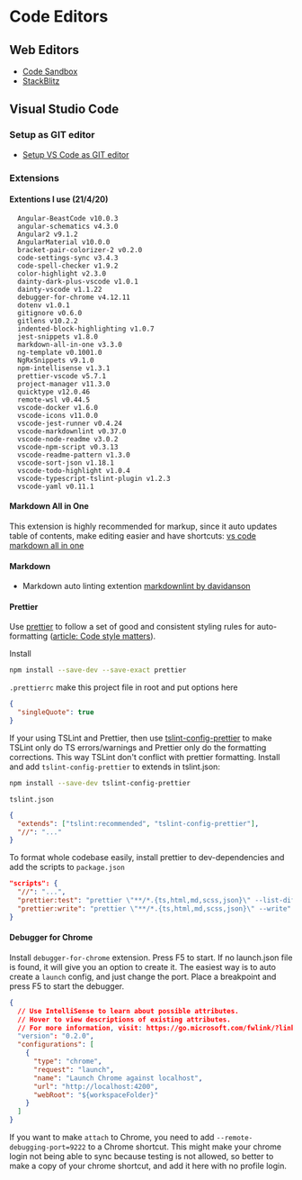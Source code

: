 # Code Editors

## Web Editors

- [Code Sandbox](https://codesandbox.io/)
- [StackBlitz](https://stackblitz.com/)

## Visual Studio Code

### Setup as GIT editor

- [Setup VS Code as GIT editor](https://stackoverflow.com/questions/30024353/how-to-use-visual-studio-code-as-default-editor-for-git)

### Extensions

#### Extentions I use (21/4/20)

```text
  Angular-BeastCode v10.0.3
  angular-schematics v4.3.0
  Angular2 v9.1.2
  AngularMaterial v10.0.0
  bracket-pair-colorizer-2 v0.2.0
  code-settings-sync v3.4.3
  code-spell-checker v1.9.2
  color-highlight v2.3.0
  dainty-dark-plus-vscode v1.0.1
  dainty-vscode v1.1.22
  debugger-for-chrome v4.12.11
  dotenv v1.0.1
  gitignore v0.6.0
  gitlens v10.2.2
  indented-block-highlighting v1.0.7
  jest-snippets v1.8.0
  markdown-all-in-one v3.3.0
  ng-template v0.1001.0
  NgRxSnippets v9.1.0
  npm-intellisense v1.3.1
  prettier-vscode v5.7.1
  project-manager v11.3.0
  quicktype v12.0.46
  remote-wsl v0.44.5
  vscode-docker v1.6.0
  vscode-icons v11.0.0
  vscode-jest-runner v0.4.24
  vscode-markdownlint v0.37.0
  vscode-node-readme v3.0.2
  vscode-npm-script v0.3.13
  vscode-readme-pattern v1.3.0
  vscode-sort-json v1.18.1
  vscode-todo-highlight v1.0.4
  vscode-typescript-tslint-plugin v1.2.3
  vscode-yaml v0.11.1
```

#### Markdown All in One

This extension is highly recommended for markup, since it auto updates table of contents, make editing easier and have shortcuts: [vs code markdown all in one](https://github.com/yzhang-gh/vscode-markdown)

#### Markdown

- Markdown auto linting extention [markdownlint by davidanson](https://github.com/DavidAnson/vscode-markdownlint.git)

#### Prettier

Use [prettier](https://prettier.io/docs/en/install.html) to follow a set of good and consistent styling rules for auto-formatting ([article: Code style matters](https://christianlydemann.com/style-angular-apps-using-prettier-and-tslint/)).

Install

```bash
npm install --save-dev --save-exact prettier
```

`.prettierrc` make this project file in root and put options here

```json
{
  "singleQuote": true
}
```

If your using TSLint and Prettier, then use [tslint-config-prettier](https://github.com/prettier/tslint-config-prettier) to make TSLint only do TS errors/warnings and Prettier only do the formatting corrections. This way TSLint don't conflict with prettier formatting.
Install and add `tslint-config-prettier` to extends in tslint.json:

```bash
npm install --save-dev tslint-config-prettier
```

`tslint.json`

```json
{
  "extends": ["tslint:recommended", "tslint-config-prettier"],
  "//": "..."
}
```

To format whole codebase easily, install prettier to dev-dependencies and add the scripts to `package.json`

```json
"scripts": {
  "//": "...",
  "prettier:test": "prettier \"**/*.{ts,html,md,scss,json}\" --list-different",
  "prettier:write": "prettier \"**/*.{ts,html,md,scss,json}\" --write"
}
```

#### Debugger for Chrome

Install `debugger-for-chrome` extension. Press F5 to start. If no launch.json file is found, it will give you an option to create it. The easiest way is to auto create a `launch` config, and just change the port. Place a breakpoint and press F5 to start the debugger.

```json
{
  // Use IntelliSense to learn about possible attributes.
  // Hover to view descriptions of existing attributes.
  // For more information, visit: https://go.microsoft.com/fwlink/?linkid=830387
  "version": "0.2.0",
  "configurations": [
    {
      "type": "chrome",
      "request": "launch",
      "name": "Launch Chrome against localhost",
      "url": "http://localhost:4200",
      "webRoot": "${workspaceFolder}"
    }
  ]
}
```

If you want to make `attach` to Chrome, you need to add `--remote-debugging-port=9222` to a Chrome shortcut. This might make your chrome login not being able to sync because testing is not allowed, so better to make a copy of your chrome shortcut, and add it here with no profile login.
